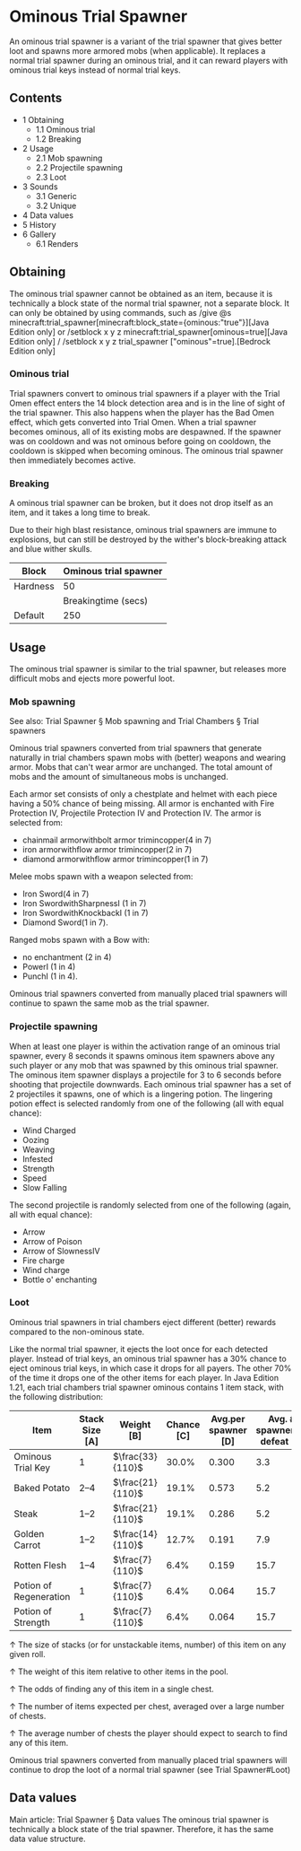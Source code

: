 # Ominous Trial Spawner
An ominous trial spawner is a variant of the trial spawner that gives better loot and spawns more armored mobs (when applicable). It replaces a normal trial spawner during an ominous trial, and it can reward players with ominous trial keys instead of normal trial keys.

## Contents
- 1 Obtaining
	- 1.1 Ominous trial
	- 1.2 Breaking
- 2 Usage
	- 2.1 Mob spawning
	- 2.2 Projectile spawning
	- 2.3 Loot
- 3 Sounds
	- 3.1 Generic
	- 3.2 Unique
- 4 Data values
- 5 History
- 6 Gallery
	- 6.1 Renders

## Obtaining
The ominous trial spawner cannot be obtained as an item, because it is technically a block state of the normal trial spawner, not a separate block. It can only be obtained by using commands, such as /give @s minecraft:trial_spawner[minecraft:block_state={ominous:"true"}]‌[Java Edition  only] or /setblock x y z minecraft:trial_spawner[ominous=true]‌[Java Edition  only] / /setblock x y z trial_spawner ["ominous"=true].‌[Bedrock Edition  only]

### Ominous trial
Trial spawners convert to ominous trial spawners if a player with the Trial Omen effect enters the 14 block detection area and is in the line of sight of the trial spawner. This also happens when the player has the Bad Omen effect, which gets converted into Trial Omen. When a trial spawner becomes ominous, all of its existing mobs are despawned. If the spawner was on cooldown and was not ominous before going on cooldown, the cooldown is skipped when becoming ominous. The ominous trial spawner then immediately becomes active.

### Breaking
A ominous trial spawner can be broken, but it does not drop itself as an item, and it takes a long time to break.

Due to their high blast resistance, ominous trial spawners are immune to explosions, but can still be destroyed by the wither's block-breaking attack and blue wither skulls.

| Block    | Ominous trial spawner |
|----------|-----------------------|
| Hardness | 50                    |
|          | Breakingtime (secs)   |
| Default  | 250                   |

## Usage
The ominous trial spawner is similar to the trial spawner, but releases more difficult mobs and ejects more powerful loot.

### Mob spawning
See also: Trial Spawner § Mob spawning and Trial Chambers § Trial spawners

Ominous trial spawners converted from trial spawners that generate naturally in trial chambers spawn mobs with (better) weapons and wearing armor. Mobs that can't wear armor are unchanged. The total amount of mobs and the amount of simultaneous mobs is unchanged. 

Each armor set consists of only a chestplate and helmet with each piece having a 50% chance of being missing. All armor is enchanted with Fire Protection IV, Projectile Protection IV and Protection IV. The armor is selected from:

- chainmail armorwithbolt armor trimincopper(4 in 7)
- iron armorwithflow armor trimincopper(2 in 7)
- diamond armorwithflow armor trimincopper(1 in 7)

Melee mobs spawn with a weapon selected from:

- Iron Sword(4 in 7)
- Iron SwordwithSharpnessI (1 in 7)
- Iron SwordwithKnockbackI (1 in 7)
- Diamond Sword(1 in 7).

Ranged mobs spawn with a Bow with:

- no enchantment (2 in 4)
- PowerI (1 in 4)
- PunchI (1 in 4).

Ominous trial spawners converted from manually placed trial spawners will continue to spawn the same mob as the trial spawner.

### Projectile spawning
When at least one player is within the activation range of an ominous trial spawner, every 8 seconds it spawns ominous item spawners above any such player or any mob that was spawned by this ominous trial spawner. The ominous item spawner displays a projectile for 3 to 6 seconds before shooting that projectile downwards. Each ominous trial spawner has a set of 2 projectiles it spawns, one of which is a lingering potion. The lingering potion effect is selected randomly from one of the following (all with equal chance):

- Wind Charged
- Oozing
- Weaving
- Infested
- Strength
- Speed
- Slow Falling

The second projectile is randomly selected from one of the following (again, all with equal chance):

- Arrow
- Arrow of Poison
- Arrow of SlownessIV
- Fire charge
- Wind charge
- Bottle o' enchanting

### Loot
Ominous trial spawners in trial chambers eject different (better) rewards compared to the non-ominous state.

Like the normal trial spawner, it ejects the loot once for each detected player. Instead of trial keys, an ominous trial spawner has a 30% chance to eject ominous trial keys, in which case it drops for all payers.  The other 70% of the time it drops one of the other items for each player.
In Java Edition 1.21, each trial chambers trial spawner ominous contains 1 item stack,  with the following distribution: 

| Item                   | Stack Size  [A] | Weight   [B]     | Chance   [C] | Avg.per spawner   [D] | Avg. # spawnersto defeat   [E] |
|------------------------|-----------------|------------------|--------------|-----------------------|--------------------------------|
| Ominous Trial Key      | 1               | $\frac{33}{110}$ | 30.0%        | 0.300                 | 3.3                            |
| Baked Potato           | 2–4             | $\frac{21}{110}$ | 19.1%        | 0.573                 | 5.2                            |
| Steak                  | 1–2             | $\frac{21}{110}$ | 19.1%        | 0.286                 | 5.2                            |
| Golden Carrot          | 1–2             | $\frac{14}{110}$ | 12.7%        | 0.191                 | 7.9                            |
| Rotten Flesh           | 1–4             | $\frac{7}{110}$  | 6.4%         | 0.159                 | 15.7                           |
| Potion of Regeneration | 1               | $\frac{7}{110}$  | 6.4%         | 0.064                 | 15.7                           |
| Potion of Strength     | 1               | $\frac{7}{110}$  | 6.4%         | 0.064                 | 15.7                           |



↑ The size of stacks (or for unstackable items, number) of this item on any given roll.

↑ The weight of this item relative to other items in the pool.

↑ The odds of finding any of this item in a single chest.

↑ The number of items expected per chest, averaged over a large number of chests.

↑ The average number of chests the player should expect to search to find any of this item.



Ominous trial spawners converted from manually placed trial spawners will continue to drop the loot of a normal trial spawner (see Trial Spawner#Loot)

## Data values
Main article: Trial Spawner § Data values
The ominous trial spawner is technically a block state of the trial spawner. Therefore, it has the same data value structure.

